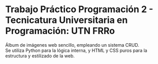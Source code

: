 # Trabajo Práctico Programación 2 - Tecnicatura Universitaria en Programación: UTN FRRo
Álbum de imágenes web sencillo, empleando un sistema CRUD.  
Se utiliza Python para la lógica interna, y HTML y CSS puros para la estructura y estilizado de la web.

